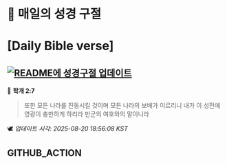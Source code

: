 # 🙏 매일의 성경 구절
# [Daily Bible verse]
## [![README에 성경구절 업데이트](https://github.com/DONGSUKA/first_test/actions/workflows/update-readme-bible.yml/badge.svg)](https://github.com/DONGSUKA/first_test/actions/workflows/update-readme-bible.yml)
<!-- START_BIBLE_VERSE -->
📖 **학개 2:7**
> 또한 모든 나라를 진동시킬 것이며 모든 나라의 보배가 이르리니 내가 이 성전에 영광이 충만하게 하리라 만군의 여호와의 말이니라

🕊️ _업데이트 시각: 2025-08-20 18:56:08 KST_
  <!-- END_BIBLE_VERSE -->
## GITHUB_ACTION
